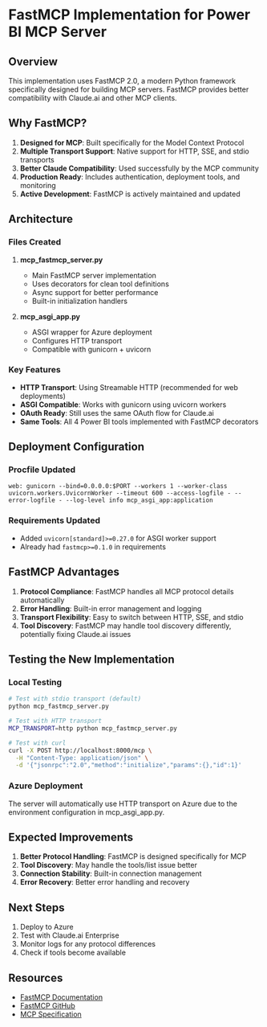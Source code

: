 # FastMCP Implementation for Power BI MCP Server

## Overview

This implementation uses FastMCP 2.0, a modern Python framework specifically designed for building MCP servers. FastMCP provides better compatibility with Claude.ai and other MCP clients.

## Why FastMCP?

1. **Designed for MCP**: Built specifically for the Model Context Protocol
2. **Multiple Transport Support**: Native support for HTTP, SSE, and stdio transports
3. **Better Claude Compatibility**: Used successfully by the MCP community
4. **Production Ready**: Includes authentication, deployment tools, and monitoring
5. **Active Development**: FastMCP is actively maintained and updated

## Architecture

### Files Created

1. **mcp_fastmcp_server.py**
   - Main FastMCP server implementation
   - Uses decorators for clean tool definitions
   - Async support for better performance
   - Built-in initialization handlers

2. **mcp_asgi_app.py**
   - ASGI wrapper for Azure deployment
   - Configures HTTP transport
   - Compatible with gunicorn + uvicorn

### Key Features

- **HTTP Transport**: Using Streamable HTTP (recommended for web deployments)
- **ASGI Compatible**: Works with gunicorn using uvicorn workers
- **OAuth Ready**: Still uses the same OAuth flow for Claude.ai
- **Same Tools**: All 4 Power BI tools implemented with FastMCP decorators

## Deployment Configuration

### Procfile Updated
```
web: gunicorn --bind=0.0.0.0:$PORT --workers 1 --worker-class uvicorn.workers.UvicornWorker --timeout 600 --access-logfile - --error-logfile - --log-level info mcp_asgi_app:application
```

### Requirements Updated
- Added `uvicorn[standard]>=0.27.0` for ASGI worker support
- Already had `fastmcp>=0.1.0` in requirements

## FastMCP Advantages

1. **Protocol Compliance**: FastMCP handles all MCP protocol details automatically
2. **Error Handling**: Built-in error management and logging
3. **Transport Flexibility**: Easy to switch between HTTP, SSE, and stdio
4. **Tool Discovery**: FastMCP may handle tool discovery differently, potentially fixing Claude.ai issues

## Testing the New Implementation

### Local Testing
```bash
# Test with stdio transport (default)
python mcp_fastmcp_server.py

# Test with HTTP transport
MCP_TRANSPORT=http python mcp_fastmcp_server.py

# Test with curl
curl -X POST http://localhost:8000/mcp \
  -H "Content-Type: application/json" \
  -d '{"jsonrpc":"2.0","method":"initialize","params":{},"id":1}'
```

### Azure Deployment
The server will automatically use HTTP transport on Azure due to the environment configuration in mcp_asgi_app.py.

## Expected Improvements

1. **Better Protocol Handling**: FastMCP is designed specifically for MCP
2. **Tool Discovery**: May handle the tools/list issue better
3. **Connection Stability**: Built-in connection management
4. **Error Recovery**: Better error handling and recovery

## Next Steps

1. Deploy to Azure
2. Test with Claude.ai Enterprise
3. Monitor logs for any protocol differences
4. Check if tools become available

## Resources

- [FastMCP Documentation](https://gofastmcp.com/)
- [FastMCP GitHub](https://github.com/jlowin/fastmcp)
- [MCP Specification](https://modelcontextprotocol.io/)